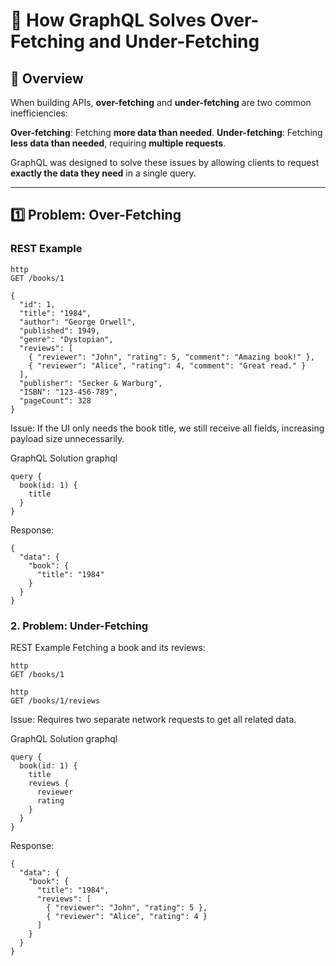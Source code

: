 # 🚀 How GraphQL Solves Over-Fetching and Under-Fetching

## 📌 Overview
When building APIs, **over-fetching** and **under-fetching** are two common inefficiencies:

**Over-fetching**: Fetching **more data than needed**.
**Under-fetching**: Fetching **less data than needed**, requiring **multiple requests**.

GraphQL was designed to solve these issues by allowing clients to request **exactly the data they need** in a single query.

---

## 1️⃣ Problem: Over-Fetching

### REST Example
```
http
GET /books/1
```
```
{
  "id": 1,
  "title": "1984",
  "author": "George Orwell",
  "published": 1949,
  "genre": "Dystopian",
  "reviews": [
    { "reviewer": "John", "rating": 5, "comment": "Amazing book!" },
    { "reviewer": "Alice", "rating": 4, "comment": "Great read." }
  ],
  "publisher": "Secker & Warburg",
  "ISBN": "123-456-789",
  "pageCount": 328
}
```
Issue: If the UI only needs the book title, we still receive all fields, increasing payload size unnecessarily.


GraphQL Solution
graphql

```
query {
  book(id: 1) {
    title
  }
}
```
Response:
```
{
  "data": {
    "book": {
      "title": "1984"
    }
  }
}
```
### 2. Problem: Under-Fetching
REST Example
Fetching a book and its reviews:

```
http
GET /books/1
```

```
http
GET /books/1/reviews
```
Issue: Requires two separate network requests to get all related data.

GraphQL Solution
graphql
```
query {
  book(id: 1) {
    title
    reviews {
      reviewer
      rating
    }
  }
}
```
Response:

```
{
  "data": {
    "book": {
      "title": "1984",
      "reviews": [
        { "reviewer": "John", "rating": 5 },
        { "reviewer": "Alice", "rating": 4 }
      ]
    }
  }
}
```